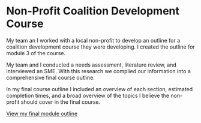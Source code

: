 # Non-Profit Coalition Development Course

My team an I worked with a local non-profit to develop an outline for a coalition development course they were developing. I created the outline for module 3 of the course. 

My team and I conducted a needs assessment, literature review, and interviewed an SME. With this research we complied our information into a comprehensive final course outline.

In my final course outline I included an overview of each section, estimated completion times, and a broad overview of the topics I believe the non-profit should cover in the final course.

[View my final module outline](/coalition-development-course/module-3.md)